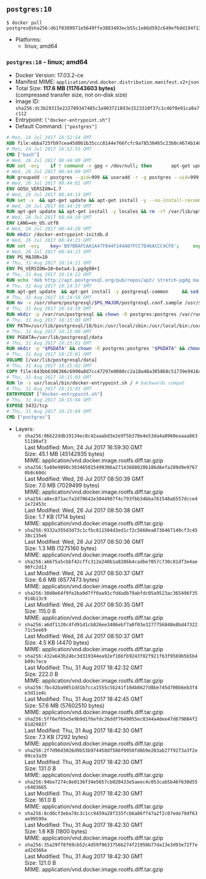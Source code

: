 ## `postgres:10`

```console
$ docker pull postgres@sha256:d61f0309971e5649ffe3883493ecb55c1e66d592c649ef6dd194f1374cf2e29f
```

-	Platforms:
	-	linux; amd64

### `postgres:10` - linux; amd64

-	Docker Version: 17.03.2-ce
-	Manifest MIME: `application/vnd.docker.distribution.manifest.v2+json`
-	Total Size: **117.6 MB (117643603 bytes)**  
	(compressed transfer size, not on-disk size)
-	Image ID: `sha256:dc3b29315e222789347485c3a903721893e1523310f37c1c46f0e91ca8a7c112`
-	Entrypoint: `["docker-entrypoint.sh"]`
-	Default Command: `["postgres"]`

```dockerfile
# Mon, 24 Jul 2017 16:52:54 GMT
ADD file:ebba725fb97cea45d0b1b35ccc8144e766fcfc9a78530465c23b0c4674b14042 in / 
# Mon, 24 Jul 2017 16:52:55 GMT
CMD ["bash"]
# Wed, 26 Jul 2017 08:44:00 GMT
RUN set -ex; 	if ! command -v gpg > /dev/null; then 		apt-get update; 		apt-get install -y --no-install-recommends 			gnupg2 			dirmngr 		; 		rm -rf /var/lib/apt/lists/*; 	fi
# Wed, 26 Jul 2017 08:44:00 GMT
RUN groupadd -r postgres --gid=999 && useradd -r -g postgres --uid=999 postgres
# Wed, 26 Jul 2017 08:44:01 GMT
ENV GOSU_VERSION=1.7
# Wed, 26 Jul 2017 08:44:14 GMT
RUN set -x 	&& apt-get update && apt-get install -y --no-install-recommends ca-certificates wget && rm -rf /var/lib/apt/lists/* 	&& wget -O /usr/local/bin/gosu "https://github.com/tianon/gosu/releases/download/$GOSU_VERSION/gosu-$(dpkg --print-architecture)" 	&& wget -O /usr/local/bin/gosu.asc "https://github.com/tianon/gosu/releases/download/$GOSU_VERSION/gosu-$(dpkg --print-architecture).asc" 	&& export GNUPGHOME="$(mktemp -d)" 	&& gpg --keyserver ha.pool.sks-keyservers.net --recv-keys B42F6819007F00F88E364FD4036A9C25BF357DD4 	&& gpg --batch --verify /usr/local/bin/gosu.asc /usr/local/bin/gosu 	&& rm -rf "$GNUPGHOME" /usr/local/bin/gosu.asc 	&& chmod +x /usr/local/bin/gosu 	&& gosu nobody true 	&& apt-get purge -y --auto-remove ca-certificates wget
# Wed, 26 Jul 2017 08:44:19 GMT
RUN apt-get update && apt-get install -y locales && rm -rf /var/lib/apt/lists/* 	&& localedef -i en_US -c -f UTF-8 -A /usr/share/locale/locale.alias en_US.UTF-8
# Wed, 26 Jul 2017 08:44:19 GMT
ENV LANG=en_US.utf8
# Wed, 26 Jul 2017 08:44:20 GMT
RUN mkdir /docker-entrypoint-initdb.d
# Wed, 26 Jul 2017 08:44:23 GMT
RUN set -ex; 	key='B97B0AFCAA1A47F044F244A07FCC7D46ACCC4CF8'; 	export GNUPGHOME="$(mktemp -d)"; 	gpg --keyserver ha.pool.sks-keyservers.net --recv-keys "$key"; 	gpg --export "$key" > /etc/apt/trusted.gpg.d/postgres.gpg; 	rm -rf "$GNUPGHOME"; 	apt-key list
# Wed, 26 Jul 2017 08:44:23 GMT
ENV PG_MAJOR=10
# Thu, 31 Aug 2017 18:14:21 GMT
ENV PG_VERSION=10~beta4-1.pgdg90+1
# Thu, 31 Aug 2017 18:14:22 GMT
RUN echo 'deb http://apt.postgresql.org/pub/repos/apt/ stretch-pgdg main' $PG_MAJOR > /etc/apt/sources.list.d/pgdg.list
# Thu, 31 Aug 2017 18:14:57 GMT
RUN apt-get update 	&& apt-get install -y postgresql-common 	&& sed -ri 's/#(create_main_cluster) .*$/\1 = false/' /etc/postgresql-common/createcluster.conf 	&& apt-get install -y 		postgresql-$PG_MAJOR=$PG_VERSION 	&& rm -rf /var/lib/apt/lists/*
# Thu, 31 Aug 2017 18:14:58 GMT
RUN mv -v /usr/share/postgresql/$PG_MAJOR/postgresql.conf.sample /usr/share/postgresql/ 	&& ln -sv ../postgresql.conf.sample /usr/share/postgresql/$PG_MAJOR/ 	&& sed -ri "s!^#?(listen_addresses)\s*=\s*\S+.*!\1 = '*'!" /usr/share/postgresql/postgresql.conf.sample
# Thu, 31 Aug 2017 18:14:59 GMT
RUN mkdir -p /var/run/postgresql && chown -R postgres:postgres /var/run/postgresql && chmod 2777 /var/run/postgresql
# Thu, 31 Aug 2017 18:15:00 GMT
ENV PATH=/usr/lib/postgresql/10/bin:/usr/local/sbin:/usr/local/bin:/usr/sbin:/usr/bin:/sbin:/bin
# Thu, 31 Aug 2017 18:15:00 GMT
ENV PGDATA=/var/lib/postgresql/data
# Thu, 31 Aug 2017 18:15:01 GMT
RUN mkdir -p "$PGDATA" && chown -R postgres:postgres "$PGDATA" && chmod 777 "$PGDATA" # this 777 will be replaced by 700 at runtime (allows semi-arbitrary "--user" values)
# Thu, 31 Aug 2017 18:15:01 GMT
VOLUME [/var/lib/postgresql/data]
# Thu, 31 Aug 2017 18:15:02 GMT
COPY file:643bb6306366c6990a8d7cc47297e0080cc2a18a48a305868c51739e9416a044 in /usr/local/bin/ 
# Thu, 31 Aug 2017 18:15:03 GMT
RUN ln -s usr/local/bin/docker-entrypoint.sh / # backwards compat
# Thu, 31 Aug 2017 18:15:03 GMT
ENTRYPOINT ["docker-entrypoint.sh"]
# Thu, 31 Aug 2017 18:15:04 GMT
EXPOSE 5432/tcp
# Thu, 31 Aug 2017 18:15:04 GMT
CMD ["postgres"]
```

-	Layers:
	-	`sha256:06b22ddb19134ec8c42aaabd3e2e9f5b378e4e53da4a8960eaaaa86351190af3`  
		Last Modified: Mon, 24 Jul 2017 16:59:30 GMT  
		Size: 45.1 MB (45142935 bytes)  
		MIME: application/vnd.docker.image.rootfs.diff.tar.gzip
	-	`sha256:5a89e9890c383465015499306a27143688020b186d8efa289d9e97670b8c60dc`  
		Last Modified: Wed, 26 Jul 2017 08:50:39 GMT  
		Size: 7.0 MB (7029499 bytes)  
		MIME: application/vnd.docker.image.rootfs.diff.tar.gzip
	-	`sha256:a0ec871acfa2d70642e3044907f4c793fbb34bba761548a6557dcce41e72453c`  
		Last Modified: Wed, 26 Jul 2017 08:50:38 GMT  
		Size: 1.7 KB (1714 bytes)  
		MIME: application/vnd.docker.image.rootfs.diff.tar.gzip
	-	`sha256:9332a355d3d73c1cfbc811504d3ed1cf2c5660ea8736467140cf3c4538c135e6`  
		Last Modified: Wed, 26 Jul 2017 08:50:36 GMT  
		Size: 1.3 MB (1275160 bytes)  
		MIME: application/vnd.docker.image.rootfs.diff.tar.gzip
	-	`sha256:a6675a5cbbf42cffc312e240b1a8286b4cadbe7057c730c81df3e4ae90fc2d13`  
		Last Modified: Wed, 26 Jul 2017 08:50:37 GMT  
		Size: 6.6 MB (6577473 bytes)  
		MIME: application/vnd.docker.image.rootfs.diff.tar.gzip
	-	`sha256:30d0e64f9fe2ba9d7ff0aa91cfddadb79abfdc05a9523ac365496f35914b13c9`  
		Last Modified: Wed, 26 Jul 2017 08:50:35 GMT  
		Size: 115.0 B  
		MIME: application/vnd.docker.image.rootfs.diff.tar.gzip
	-	`sha256:a6df1120c4fd91d1cb826ee3406ebf7a0f03e3277756848e8bd4732271c5ee69`  
		Last Modified: Wed, 26 Jul 2017 08:50:37 GMT  
		Size: 4.5 KB (4470 bytes)  
		MIME: application/vnd.docker.image.rootfs.diff.tar.gzip
	-	`sha256:432a643b24bc3d319344ea92ef16bfb9243f82f921f63f9569b5b5b4b09c7ece`  
		Last Modified: Thu, 31 Aug 2017 18:42:32 GMT  
		Size: 222.0 B  
		MIME: application/vnd.docker.image.rootfs.diff.tar.gzip
	-	`sha256:7bc42ba9851dd1b7cca1555c5b241f104b8627d8be745d700b6eb3f4e3d11e4c`  
		Last Modified: Thu, 31 Aug 2017 18:42:45 GMT  
		Size: 57.6 MB (57602510 bytes)  
		MIME: application/vnd.docker.image.rootfs.diff.tar.gzip
	-	`sha256:5ff6ef65e5e9b9d1f6efdc26ddf7649055ec8344a4dee47d679084f281d29837`  
		Last Modified: Thu, 31 Aug 2017 18:42:30 GMT  
		Size: 7.3 KB (7292 bytes)  
		MIME: application/vnd.docker.image.rootfs.diff.tar.gzip
	-	`sha256:2f7d96d3026d9b53b974458df586f9958fd8b9e203ab27f9273a3f2e09ce3a39`  
		Last Modified: Thu, 31 Aug 2017 18:42:30 GMT  
		Size: 131.0 B  
		MIME: application/vnd.docker.image.rootfs.diff.tar.gzip
	-	`sha256:94be7274c8e0136f34e5657cb020433e5aeec4c053cab5b46f630d55c6403665`  
		Last Modified: Thu, 31 Aug 2017 18:42:30 GMT  
		Size: 161.0 B  
		MIME: application/vnd.docker.image.rootfs.diff.tar.gzip
	-	`sha256:8cd0cf3eba78c3c1cc9459a28f335fcb6a86ff47a2f2c07ede79df63ae99599a`  
		Last Modified: Thu, 31 Aug 2017 18:42:30 GMT  
		Size: 1.8 KB (1800 bytes)  
		MIME: application/vnd.docker.image.rootfs.diff.tar.gzip
	-	`sha256:35a29ff8f69cb52c4d59f9633756b274f21950b77da13e3d93e72f7ead2d366a`  
		Last Modified: Thu, 31 Aug 2017 18:42:30 GMT  
		Size: 121.0 B  
		MIME: application/vnd.docker.image.rootfs.diff.tar.gzip
